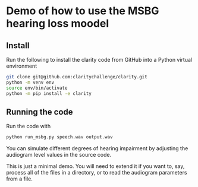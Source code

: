# Demo of how to use the MSBG hearing loss moodel

## Install

Run the following to install the clarity code from GitHub into a Python virtual environment

```bash
git clone git@github.com:claritychallenge/clarity.git
python -m venv env
source env/bin/activate
python -m pip install -e clarity
```

## Running the code

Run the code with

```bash
python run_msbg.py speech.wav output.wav
```

You can simulate different degrees of hearing impairment by adjusting the audiogram level values in the source code.

This is just a minimal demo. You will need to extend it if you want to, say, process all of the files in a directory, or to read the audiogram parameters from a file.
